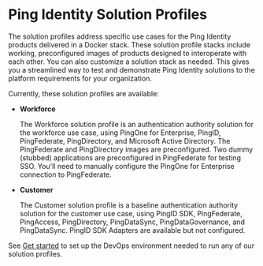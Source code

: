 # Ping Identity Solution Profiles

The solution profiles address specific use cases for the Ping Identity products delivered in a Docker stack. These solution profile stacks include working, preconfigured images of products designed to interoperate with each other. You can also customize a solution stack as needed. This gives you a streamlined way to test and demonstrate Ping Identity solutions to the platform requirements for your organization.

Currently, these solution profiles are available:

  * **Workforce**

    The Workforce solution profile is an authentication authority solution for the workforce use case, using PingOne for Enterprise, PingID, PingFederate, PingDirectory, and Microsoft Active Directory. The PingFederate and PingDirectory images are preconfigured. Two dummy (stubbed) applications are preconfigured in PingFederate for testing SSO. You'll need to manually configure the PingOne for Enterprise connection to PingFederate.

  * **Customer**

    The Customer solution profile is a baseline authentication authority solution for the customer use case, using PingID SDK, PingFederate, PingAccess, PingDirectory, PingDataSync, PingDataGovernance, and PingDataSync. PingID SDK Adapters are available but not configured.

See [Get started](docs/getStarted.md) to set up the DevOps environment needed to run any of our solution profiles.

